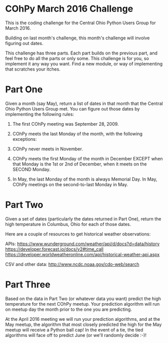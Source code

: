 #  COhPy March 2016 Challenge
This is the coding challenge for the Central Ohio Python Users Group for March 2016.

Building on last month's challenge, this month's challenge will involve figuring out dates.

This challenge has three parts. Each part builds on the previous part, and feel free to do
all the parts or only some. This challenge is for you, so implement it any way you want. Find
a new module, or way of implementing that scratches your itches.

# Part One

Given a month (say May), return a list of dates in that month that the Central Ohio Python
Users Group met. You can figure out those dates by implementing the following rules:

1. The first COhPy meeting was September 28, 2009.

2. COhPy meets the last Monday of the month, with the following exceptions:

3. COhPy never meets in November.

4. COhPy meets the first Monday of the month in December EXCEPT when that Monday is the 1st or 2nd of December, when it meets on the SECOND Monday.

5. In May, the last Monday of the month is always Memorial Day. In May, COhPy meetings on the second-to-last Monday in May.

# Part Two

Given a set of dates (particularly the dates returned in Part One), return the high temperature in Columbus, Ohio for each of those dates.

Here are a couple of resources to get historical weather observations:

APIs:
https://www.wunderground.com/weather/api/d/docs?d=data/history
https://developer.forecast.io/docs/v2#time_call
https://developer.worldweatheronline.com/api/historical-weather-api.aspx

CSV and other data:
http://www.ncdc.noaa.gov/cdo-web/search

# Part Three

Based on the data in Part Two (or whatever data you want) predict the high temperature for the next COhPy meetup. Your
prediction algorithm will run on meetup day the month prior to the one you are predicting.

At the April 2016 meeting we will run your prediction algorithms, and at the May meetup, the algorithm that most closely
predicted the high for the May meetup will receive a Python ball cap! In the event of a tie, the tied algorithms will face
off to predict June (or we'll randomly decide :-)!


